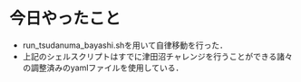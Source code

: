 # 今日やったこと
* run_tsudanuma_bayashi.shを用いて自律移動を行った．
* 上記のシェルスクリプトはすでに津田沼チャレンジを行うことができる諸々の調整済みのyamlファイルを使用している．